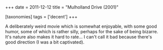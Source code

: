 +++
date = 2011-12-12
title = "Mulholland Drive (2001)"

[taxonomies]
tags = ['decent']
+++

A deliberately weird movie which is somewhat enjoyable, with some good
humor, some of which is rather silly, perhaps for the sake of being
bizarre. It\'s nature also makes it hard to rate\... I can\'t call it
bad because there\'s good direction (I was a bit captivated).
